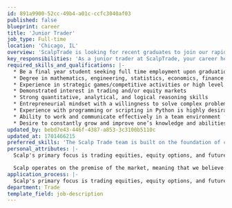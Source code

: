 ```yaml
---
id: 891a9900-52cc-49b4-a01c-ccfc3040af03
published: false
blueprint: career
title: 'Junior Trader'
job_type: Full-time
location: 'Chicago, IL'
overview: 'ScalpTrade is looking for recent graduates to join our rapidly growing trading team in Chicago. We are hiring smart, competitive, and highly analytical individuals. The ideal candidate would have strong accomplishments in areas outside of trading, yet come in with an open mind and a passion for financial markets. We’re looking for someone who not only has great ideas, but can execute and turn those ideas into tangible results.'
key_responsibilities: 'As a junior trader at ScalpTrade, your career here will begin with a 6 to 8 week training program where you will learn all of the fundamentals of options theory in the classroom while getting live trading experience on the desk. Once your training is completed you will join the automated trading team and participate in all aspects of the firm’s algorithmic trading strategies. You will work with our team of traders and engineers to improve and optimize current strategies while leveraging your knowledge in the development of new strategies. From the very beginning your input and decisions will positively impact the firm’s strategies and direction. As you grow into the position, your achievements will present the opportunity for more responsibility and success in your career at ScalpTrade.'
required_skills_and_qualifications: |-
  * Be a final year student seeking full time employment upon graduation (minimum of a Bachelor’s)
  * Degree in mathematics, engineering, statistics, economics, finance or other relevant field is preferred.
  * Experience in strategic games/competitive activities or high level of skill in other pursuits
  * Demonstrated interest in trading and/or equity markets
  * Strong quantitative, analytical, and logical reasoning skills
  * Entrepreneurial mindset with a willingness to solve complex problems
  * Experience with programming or scripting in Python is highly desirable
  * Ability to work and communicate effectively in a team environment
  * Desire to constantly grow and improve one’s knowledge and abilities
updated_by: bebd7e43-446f-4387-a853-3c3100b5110c
updated_at: 1701466215
preferred_skills: 'The Scalp Trade team is built on the foundation of collaboration, diversity and innovation. We value critical thinkers, who are adapt at deep problem solving, and can endure a fast paced environment. We embrace individuals with grit, self-motivation, and those with the desire to experience and tackle the most difficult obstacles.'
personal_attributes: |-
  Scalp's primary focus is trading equities, equity options, and futures. We aim to better the market through tighter spreads, and providing liquidity to all market participants.

  Scalp operates on the premise of the market, meaning that we believe in the creation of jobs, and capital formation through a well regulated capital market structure. This belief helps to drive our design, implementation and execution of our trading decisions.
application_process: |-
  Scalp's primary focus is trading equities, equity options, and futures. We aim to better the market through tighter spreads, and providing liquidity to all market participants.
department: Trade
template_field: job-description
---
```

